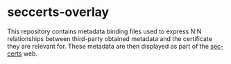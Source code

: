 # seccerts-overlay

This repository contains metadata binding files used to express N:N relationships between third-party obtained metadata and the certificate they are relevant for.
These metadata are then displayed as part of the [sec-certs](https://seccerts.org/) web.